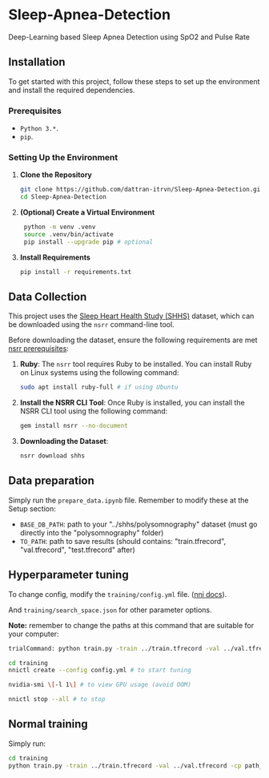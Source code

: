 # Sleep-Apnea-Detection

Deep-Learning based Sleep Apnea Detection using SpO2 and Pulse Rate

## Installation

To get started with this project, follow these steps to set up the environment and install the required dependencies.

### Prerequisites

- `Python 3.*`.
- `pip`.

### Setting Up the Environment

1. **Clone the Repository**

    ```bash
    git clone https://github.com/dattran-itrvn/Sleep-Apnea-Detection.git
    cd Sleep-Apnea-Detection
    ```

2. **(Optional) Create a Virtual Environment**

   ```bash
    python -m venv .venv
    source .venv/bin/activate
    pip install --upgrade pip # optional
   ```

3. **Install Requirements**

    ```bash
    pip install -r requirements.txt
    ```

## Data Collection

This project uses the [Sleep Heart Health Study (SHHS)](https://sleepdata.org/datasets/shhs) dataset, which can be downloaded using the `nsrr` command-line tool.

Before downloading the dataset, ensure the following requirements are met [nsrr prerequisites](https://github.com/nsrr/nsrr-gem/blob/master/README.md#prerequisites):

1. **Ruby**: The `nsrr` tool requires Ruby to be installed. You can install Ruby on Linux systems using the following command:

    ```bash
    sudo apt install ruby-full # if using Ubuntu
    ```

2. **Install the NSRR CLI Tool**: Once Ruby is installed, you can install the NSRR CLI tool using the following command:

    ```bash
    gem install nsrr --no-document
    ```

3. **Downloading the Dataset**:

    ```bash
    nsrr download shhs
    ```


## Data preparation

Simply run the `prepare_data.ipynb` file. Remember to modify these at the Setup section:

- `BASE_DB_PATH`: path to your "../shhs/polysomnography" dataset (must go directly into the "polysomnography" folder)
- `TO_PATH`: path to save results (should contains: "train.tfrecord", "val.tfrecord", "test.tfrecord" after)

## Hyperparameter tuning

To change config, modify the `training/config.yml` file. ([nni docs](https://nni.readthedocs.io/en/stable/)).

And `training/search_space.json` for other parameter options.

**Note:** remember to change the paths at this command that are suitable for your computer: 

```bash
trialCommand: python train.py -train ../train.tfrecord -val ../val.tfrecord -cp nni.keras # don't modify the nni.keras
```

```bash
cd training
nnictl create --config config.yml # to start tuning
```

```bash
nvidia-smi \[-l 1\] # to view GPU usage (avoid OOM)
```


```bash
nnictl stop --all # to stop
```

## Normal training

Simply run:

```bash
cd training
python train.py -train ../train.tfrecord -val ../val.tfrecord -cp path_to_cp (*).keras # must be anything != nni.keras
```
